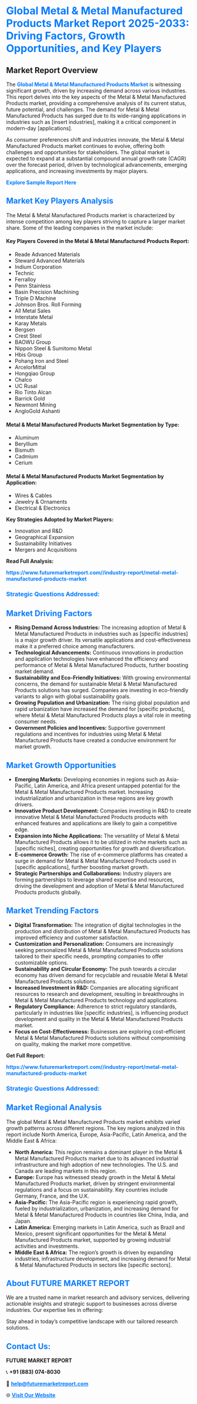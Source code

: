 <h1 style="color: #007BFF;">Global Metal & Metal Manufactured Products Market Report 2025-2033: Driving Factors, Growth Opportunities, and Key Players</h1>

<section id="overview">
<h2>Market Report Overview</h2>
<p>The <a href="https://www.futuremarketreport.com//industry-report/metal-metal-manufactured-products-market" style="color: #007BFF; text-decoration: none;"><strong>Global Metal & Metal Manufactured Products Market</strong></a> is witnessing significant growth, driven by increasing demand across various industries. This report delves into the key aspects of the Metal & Metal Manufactured Products market, providing a comprehensive analysis of its current status, future potential, and challenges. The demand for Metal & Metal Manufactured Products has surged due to its wide-ranging applications in industries such as [insert industries], making it a critical component in modern-day [applications].</p>
<p>As consumer preferences shift and industries innovate, the Metal & Metal Manufactured Products market continues to evolve, offering both challenges and opportunities for stakeholders. The global market is expected to expand at a substantial compound annual growth rate (CAGR) over the forecast period, driven by technological advancements, emerging applications, and increasing investments by major players.</p>
</section>

<section id="overview">
<p><a href="https://www.futuremarketreport.com//request-sample/reportId=61420" style="color: #007BFF; text-decoration: none;"><strong>Explore Sample Report Here</strong></a></p>
</section>

<section id="key-players">
<h2 style="color: #007BFF;">Market Key Players Analysis</h2>
<p>The Metal & Metal Manufactured Products market is characterized by intense competition among key players striving to capture a larger market share. Some of the leading companies in the market include:</p>
<h4>Key Players Covered in the Metal & Metal Manufactured Products Report:</h4>
<ul><li>Reade Advanced Materials</li><li>Steward Advanced Materials</li><li>Indium Corporation</li><li>Technic</li><li>Ferralloy</li><li>Penn Stainless</li><li>Basin Precision Machining</li><li>Triple D Machine</li><li>Johnson Bros. Roll Forming</li><li>All Metal Sales</li><li>Interstate Metal</li><li>Karay Metals</li><li>Bergsen</li><li>Crest Steel</li><li>BAOWU Group</li><li>Nippon Steel &amp; Sumitomo Metal</li><li>Hbis Group</li><li>Pohang Iron and Steel</li><li>ArcelorMittal</li><li>Hongqiao Group</li><li>Chalco</li><li>UC Rusal</li><li>Rio Tinto Alcan</li><li>Barrick Gold</li><li>Newmont Mining</li><li>AngloGold Ashanti</li></ul>
<h4>Metal & Metal Manufactured Products Market Segmentation by Type:</h4>
<ul><li>Aluminum</li><li>Beryllium</li><li>Bismuth</li><li>Cadmium</li><li>Cerium</li></ul>

<h4>Metal & Metal Manufactured Products Market Segmentation by Application:</h4>
<ul><li>Wires &amp; Cables</li><li>Jewelry &amp; Ornaments</li><li>Electrical &amp; Electronics</li></ul>
<p><strong>Key Strategies Adopted by Market Players:</strong></p>
<ul>
<li>Innovation and R&D</li>
<li>Geographical Expansion</li>
<li>Sustainability Initiatives</li>
<li>Mergers and Acquisitions</li>
</ul>
</section>

<section>
<p><strong>Read Full Analysis: </strong></p><a href="https://www.futuremarketreport.com//industry-report/metal-metal-manufactured-products-market" style="color: #007BFF; text-decoration: none;"><strong>https://www.futuremarketreport.com//industry-report/metal-metal-manufactured-products-market</strong></a>
<h3 style="color: #007BFF;">Strategic Questions Addressed:</h3>
</section>

<section id="driving-factors">
<h2 style="color: #007BFF;">Market Driving Factors</h2>
<ul>
<li><strong>Rising Demand Across Industries:</strong> The increasing adoption of Metal & Metal Manufactured Products in industries such as [specific industries] is a major growth driver. Its versatile applications and cost-effectiveness make it a preferred choice among manufacturers.</li>
<li><strong>Technological Advancements:</strong> Continuous innovations in production and application technologies have enhanced the efficiency and performance of Metal & Metal Manufactured Products, further boosting market demand.</li>
<li><strong>Sustainability and Eco-Friendly Initiatives:</strong> With growing environmental concerns, the demand for sustainable Metal & Metal Manufactured Products solutions has surged. Companies are investing in eco-friendly variants to align with global sustainability goals.</li>
<li><strong>Growing Population and Urbanization:</strong> The rising global population and rapid urbanization have increased the demand for [specific products], where Metal & Metal Manufactured Products plays a vital role in meeting consumer needs.</li>
<li><strong>Government Policies and Incentives:</strong> Supportive government regulations and incentives for industries using Metal & Metal Manufactured Products have created a conducive environment for market growth.</li>
</ul>
</section>

<section id="growth-opportunities">
<h2 style="color: #007BFF;">Market Growth Opportunities</h2>
<ul>
<li><strong>Emerging Markets:</strong> Developing economies in regions such as Asia-Pacific, Latin America, and Africa present untapped potential for the Metal & Metal Manufactured Products market. Increasing industrialization and urbanization in these regions are key growth drivers.</li>
<li><strong>Innovative Product Development:</strong> Companies investing in R&D to create innovative Metal & Metal Manufactured Products products with enhanced features and applications are likely to gain a competitive edge.</li>
<li><strong>Expansion into Niche Applications:</strong> The versatility of Metal & Metal Manufactured Products allows it to be utilized in niche markets such as [specific niches], creating opportunities for growth and diversification.</li>
<li><strong>E-commerce Growth:</strong> The rise of e-commerce platforms has created a surge in demand for Metal & Metal Manufactured Products used in [specific applications], further boosting market growth.</li>
<li><strong>Strategic Partnerships and Collaborations:</strong> Industry players are forming partnerships to leverage shared expertise and resources, driving the development and adoption of Metal & Metal Manufactured Products products globally.</li>
</ul>
</section>

<section id="trending-factors">
<h2 style="color: #007BFF;">Market Trending Factors</h2>
<ul>
<li><strong>Digital Transformation:</strong> The integration of digital technologies in the production and distribution of Metal & Metal Manufactured Products has improved efficiency and customer satisfaction.</li>
<li><strong>Customization and Personalization:</strong> Consumers are increasingly seeking personalized Metal & Metal Manufactured Products solutions tailored to their specific needs, prompting companies to offer customizable options.</li>
<li><strong>Sustainability and Circular Economy:</strong> The push towards a circular economy has driven demand for recyclable and reusable Metal & Metal Manufactured Products solutions.</li>
<li><strong>Increased Investment in R&D:</strong> Companies are allocating significant resources to research and development, resulting in breakthroughs in Metal & Metal Manufactured Products technology and applications.</li>
<li><strong>Regulatory Compliance:</strong> Adherence to strict regulatory standards, particularly in industries like [specific industries], is influencing product development and quality in the Metal & Metal Manufactured Products market.</li>
<li><strong>Focus on Cost-Effectiveness:</strong> Businesses are exploring cost-efficient Metal & Metal Manufactured Products solutions without compromising on quality, making the market more competitive.</li>
</ul>
</section>

<section>
<p><strong>Get Full Report: </strong></p><a href="https://www.futuremarketreport.com//industry-report/metal-metal-manufactured-products-market" style="color: #007BFF; text-decoration: none;"><strong>https://www.futuremarketreport.com//industry-report/metal-metal-manufactured-products-market</strong></a>
<h3 style="color: #007BFF;">Strategic Questions Addressed:</h3>
</section>


<section id="regional-analysis">
<h2 style="color: #007BFF;">Market Regional Analysis</h2>
<p>The global Metal & Metal Manufactured Products market exhibits varied growth patterns across different regions. The key regions analyzed in this report include North America, Europe, Asia-Pacific, Latin America, and the Middle East & Africa:</p>
<ul>
<li><strong>North America:</strong> This region remains a dominant player in the Metal & Metal Manufactured Products market due to its advanced industrial infrastructure and high adoption of new technologies. The U.S. and Canada are leading markets in this region.</li>
<li><strong>Europe:</strong> Europe has witnessed steady growth in the Metal & Metal Manufactured Products market, driven by stringent environmental regulations and a focus on sustainability. Key countries include Germany, France, and the U.K.</li>
<li><strong>Asia-Pacific:</strong> The Asia-Pacific region is experiencing rapid growth, fueled by industrialization, urbanization, and increasing demand for Metal & Metal Manufactured Products in countries like China, India, and Japan.</li>
<li><strong>Latin America:</strong> Emerging markets in Latin America, such as Brazil and Mexico, present significant opportunities for the Metal & Metal Manufactured Products market, supported by growing industrial activities and investments.</li>
<li><strong>Middle East & Africa:</strong> The region’s growth is driven by expanding industries, infrastructure development, and increasing demand for Metal & Metal Manufactured Products in sectors like [specific sectors].</li>
</ul>
</section>

<footer>
<h2 style="color: #007BFF;">About FUTURE MARKET REPORT</h2>
<p>We are a trusted name in market research and advisory services, delivering actionable insights and strategic support to businesses across diverse industries. Our expertise lies in offering:</p>

<p>Stay ahead in today’s competitive landscape with our tailored research solutions.</p>

<h2 style="color: #007BFF;">Contact Us:</h2>
<p><strong>FUTURE MARKET REPORT</strong></p>
<p>📞 <strong>+91 (883) 074-8030</strong></p>
<p>📧 <strong><a href="mailto:help@futuremarketreport.com" style="color: #007BFF;">help@futuremarketreport.com</a></strong></p>
<p>🌐 <strong><a href="https://www.futuremarketreport.com/" style="color: #007BFF;">Visit Our Website</a></strong></p>
</footer>